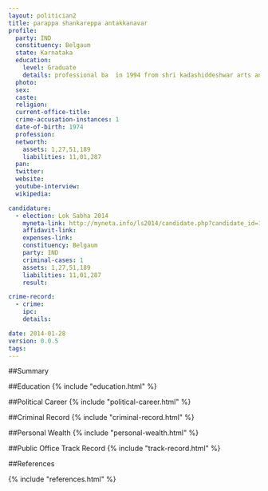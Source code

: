 ```yaml
---
layout: politician2
title: parappa shankareppa antakkanavar
profile: 
  party: IND
  constituency: Belgaum
  state: Karnataka
  education: 
    level: Graduate
    details: professional ba  in 1994 from shri kadashiddeshwar arts and h s kotambari science institute vidyanagar hubli in 1994  llb (spl.) from university law college dharwad in 1997
  photo: 
  sex: 
  caste: 
  religion: 
  current-office-title: 
  crime-accusation-instances: 1
  date-of-birth: 1974
  profession: 
  networth: 
    assets: 1,27,51,189
    liabilities: 11,01,287
  pan: 
  twitter: 
  website: 
  youtube-interview: 
  wikipedia: 

candidature: 
  - election: Lok Sabha 2014
    myneta-link: http://myneta.info/ls2014/candidate.php?candidate_id=1824
    affidavit-link: 
    expenses-link: 
    constituency: Belgaum 
    party: IND
    criminal-cases: 1
    assets: 1,27,51,189
    liabilities: 11,01,287
    result:  

crime-record: 
  - crime: 
    ipc: 
    details:  

date: 2014-01-28
version: 0.0.5
tags: 
---
```

##Summary


##Education
{% include "education.html" %}


##Political Career
{% include "political-career.html" %}


##Criminal Record
{% include "criminal-record.html" %}


##Personal Wealth
{% include "personal-wealth.html" %}


##Public Office Track Record
{% include "track-record.html" %}


##References


{% include "references.html" %}